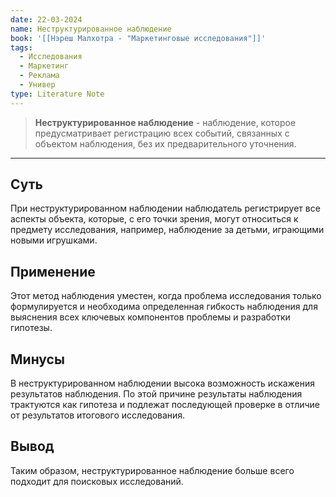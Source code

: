 ```yaml
---
date: 22-03-2024
name: Неструктурированное наблюдение
book: '[[Нэреш Малхотра - "Маркетинговые исследования"]]'
tags:
  - Исследования
  - Маркетинг
  - Реклама
  - Универ
type: Literature Note
---
```

> **Неструктурированное наблюдение**  - наблюдение, которое предусматривает регистрацию всех событий, связанных с объектом наблюдения, без их предварительного уточнения.
---
## Суть
При неструктурированном наблюдении наблюдатель регистрирует все аспекты объекта, которые, с его точки зрения, могут относиться к предмету исследования, например, наблюдение за детьми, играющими новыми игрушками.
## Применение
Этот метод наблюдения уместен, когда проблема исследования только формулируется и необходима определенная гибкость наблюдения для выяснения всех ключевых компонентов проблемы и разработки гипотезы.
## Минусы
В неструктурированном наблюдении высока возможность искажения результатов наблюдения. По этой причине результаты наблюдения трактуются как гипотеза и подлежат последующей проверке в отличие от результатов итогового исследования. 
## Вывод
Таким образом, неструктурированное наблюдение больше всего подходит для поисковых исследований.
